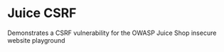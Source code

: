 # Juice CSRF

Demonstrates a CSRF vulnerability for the OWASP Juice Shop insecure website playground
